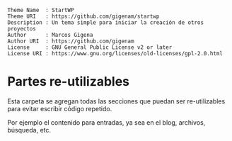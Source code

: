 ```
Theme Name  : StartWP
Theme URI   : https://github.com/gigenam/startwp
Description : Un tema simple para iniciar la creación de otros proyectos
Author      : Marcos Gigena
Author URI  : https://github.com/gigenam
License     : GNU General Public License v2 or later
License URI : https://www.gnu.org/licenses/old-licenses/gpl-2.0.html
```

# Partes re-utilizables

Esta carpeta se agregan todas las secciones que puedan ser re-utilizables para
evitar escribir código repetido.

Por ejemplo el contenido para entradas, ya sea en el blog, archivos, búsqueda, etc.
